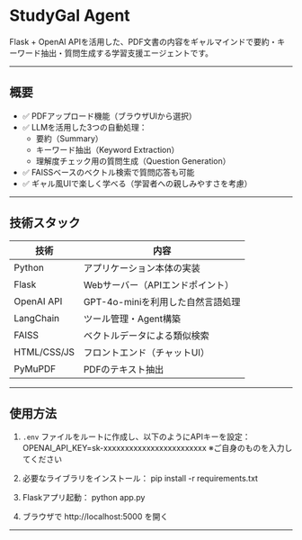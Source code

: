 # StudyGal Agent 

Flask + OpenAI APIを活用した、PDF文書の内容をギャルマインドで要約・キーワード抽出・質問生成する学習支援エージェントです。

---

## 概要

- ✅ PDFアップロード機能（ブラウザUIから選択）
- ✅ LLMを活用した3つの自動処理：
  - 要約（Summary）
  - キーワード抽出（Keyword Extraction）
  - 理解度チェック用の質問生成（Question Generation）
- ✅ FAISSベースのベクトル検索で質問応答も可能
- ✅ ギャル風UIで楽しく学べる（学習者への親しみやすさを考慮）

---

## 技術スタック

| 技術 | 内容 |
|------|------|
| Python | アプリケーション本体の実装 |
| Flask | Webサーバー（APIエンドポイント） |
| OpenAI API | GPT-4o-miniを利用した自然言語処理 |
| LangChain | ツール管理・Agent構築 |
| FAISS | ベクトルデータによる類似検索 |
| HTML/CSS/JS | フロントエンド（チャットUI） |
| PyMuPDF | PDFのテキスト抽出 |

---

## 使用方法

1. `.env` ファイルをルートに作成し、以下のようにAPIキーを設定：
OPENAI_API_KEY=sk-xxxxxxxxxxxxxxxxxxxxxxxx
※ご自身のものを入力してください

2. 必要なライブラリをインストール：
pip install -r requirements.txt

3. Flaskアプリ起動：
python app.py

4. ブラウザで http://localhost:5000 を開く

---
